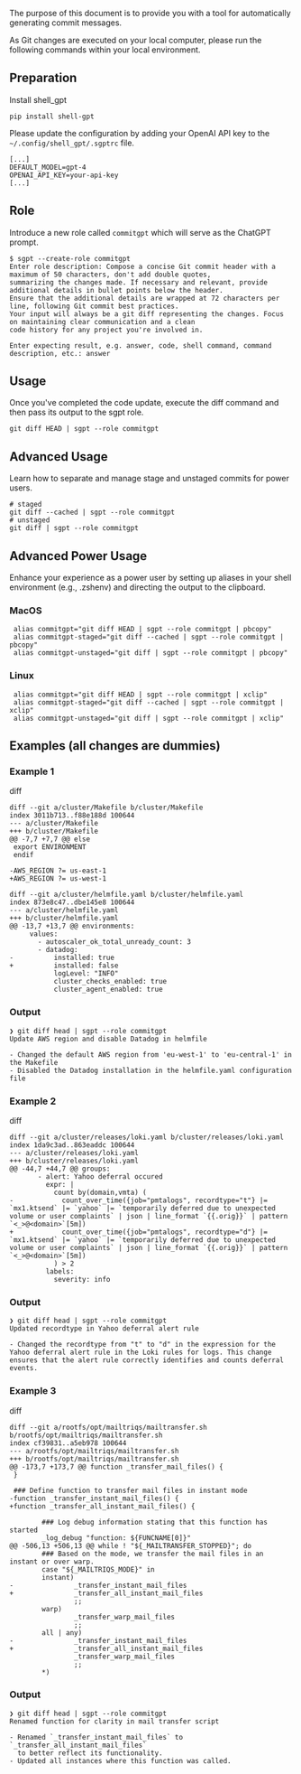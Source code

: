 The purpose of this document is to provide you with a tool for automatically generating commit messages.

As Git changes are executed on your local computer, please run the following commands within your local environment.


## Preparation
Install shell_gpt

```pip install shell-gpt```

Please update the configuration by adding your OpenAI API key to the ```~/.config/shell_gpt/.sgptrc``` file.

```
[...]
DEFAULT_MODEL=gpt-4
OPENAI_API_KEY=your-api-key
[...]
```

## Role
Introduce a new role called ```commitgpt``` which will serve as the ChatGPT prompt.
```
$ sgpt --create-role commitgpt
Enter role description: Compose a concise Git commit header with a maximum of 50 characters, don't add double quotes,
summarizing the changes made. If necessary and relevant, provide additional details in bullet points below the header.
Ensure that the additional details are wrapped at 72 characters per line, following Git commit best practices.
Your input will always be a git diff representing the changes. Focus on maintaining clear communication and a clean
code history for any project you're involved in.

Enter expecting result, e.g. answer, code, shell command, command description, etc.: answer
```


## Usage
Once you've completed the code update, execute the diff command and then pass its output to the sgpt role.

```
git diff HEAD | sgpt --role commitgpt
```

## Advanced Usage
Learn how to separate and manage stage and unstaged commits for power users.

```
# staged
git diff --cached | sgpt --role commitgpt
# unstaged
git diff | sgpt --role commitgpt
```

## Advanced Power Usage
Enhance your experience as a power user by setting up aliases in your shell environment (e.g., .zshenv) and directing the output to the clipboard.

### MacOS
```
 alias commitgpt="git diff HEAD | sgpt --role commitgpt | pbcopy"
 alias commitgpt-staged="git diff --cached | sgpt --role commitgpt | pbcopy"
 alias commitgpt-unstaged="git diff | sgpt --role commitgpt | pbcopy"
```
### Linux
```
 alias commitgpt="git diff HEAD | sgpt --role commitgpt | xclip"
 alias commitgpt-staged="git diff --cached | sgpt --role commitgpt | xclip"
 alias commitgpt-unstaged="git diff | sgpt --role commitgpt | xclip"
```

## Examples (all changes are dummies)

### Example 1

diff
```
diff --git a/cluster/Makefile b/cluster/Makefile
index 3011b713..f88e188d 100644
--- a/cluster/Makefile
+++ b/cluster/Makefile
@@ -7,7 +7,7 @@ else
 export ENVIRONMENT
 endif

-AWS_REGION ?= us-east-1
+AWS_REGION ?= us-west-1

diff --git a/cluster/helmfile.yaml b/cluster/helmfile.yaml
index 873e8c47..dbe145e8 100644
--- a/cluster/helmfile.yaml
+++ b/cluster/helmfile.yaml
@@ -13,7 +13,7 @@ environments:
     values:
       - autoscaler_ok_total_unready_count: 3
       - datadog:
-          installed: true
+          installed: false
           logLevel: "INFO"
           cluster_checks_enabled: true
           cluster_agent_enabled: true
```

### Output
```
❯ git diff head | sgpt --role commitgpt
Update AWS region and disable Datadog in helmfile

- Changed the default AWS region from 'eu-west-1' to 'eu-central-1' in the Makefile
- Disabled the Datadog installation in the helmfile.yaml configuration file
```

### Example 2

diff
```
diff --git a/cluster/releases/loki.yaml b/cluster/releases/loki.yaml
index 1da9c3ad..863eaddc 100644
--- a/cluster/releases/loki.yaml
+++ b/cluster/releases/loki.yaml
@@ -44,7 +44,7 @@ groups:
       - alert: Yahoo deferral occured
         expr: |
           count by(domain,vmta) (
-            count_over_time({job="pmtalogs", recordtype="t"} |= `mx1.ktsend` |= `yahoo` |= `temporarily deferred due to unexpected volume or user complaints` | json | line_format `{{.orig}}` | pattern `<_>@<domain>`[5m])
+            count_over_time({job="pmtalogs", recordtype="d"} |= `mx1.ktsend` |= `yahoo` |= `temporarily deferred due to unexpected volume or user complaints` | json | line_format `{{.orig}}` | pattern `<_>@<domain>`[5m])
           ) > 2
         labels:
           severity: info
```

### Output
```
❯ git diff head | sgpt --role commitgpt
Updated recordtype in Yahoo deferral alert rule

- Changed the recordtype from "t" to "d" in the expression for the Yahoo deferral alert rule in the Loki rules for logs. This change ensures that the alert rule correctly identifies and counts deferral events.
```

### Example 3

diff
```
diff --git a/rootfs/opt/mailtriqs/mailtransfer.sh b/rootfs/opt/mailtriqs/mailtransfer.sh
index cf39831..a5eb978 100644
--- a/rootfs/opt/mailtriqs/mailtransfer.sh
+++ b/rootfs/opt/mailtriqs/mailtransfer.sh
@@ -173,7 +173,7 @@ function _transfer_mail_files() {
 }

 ### Define function to transfer mail files in instant mode
-function _transfer_instant_mail_files() {
+function _transfer_all_instant_mail_files() {

        ### Log debug information stating that this function has started
        _log_debug "function: ${FUNCNAME[0]}"
@@ -506,13 +506,13 @@ while ! "${_MAILTRANSFER_STOPPED}"; do
        ### Based on the mode, we transfer the mail files in an instant or over warp.
        case "${_MAILTRIQS_MODE}" in
        instant)
-               _transfer_instant_mail_files
+               _transfer_all_instant_mail_files
                ;;
        warp)
                _transfer_warp_mail_files
                ;;
        all | any)
-               _transfer_instant_mail_files
+               _transfer_all_instant_mail_files
                _transfer_warp_mail_files
                ;;
        *)
```

### Output
```
❯ git diff head | sgpt --role commitgpt
Renamed function for clarity in mail transfer script

- Renamed `_transfer_instant_mail_files` to `_transfer_all_instant_mail_files`
  to better reflect its functionality.
- Updated all instances where this function was called.
```

